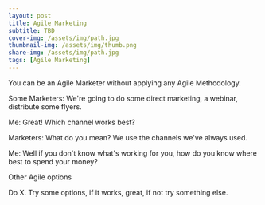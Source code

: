```yaml
---
layout: post
title: Agile Marketing
subtitle: TBD 
cover-img: /assets/img/path.jpg
thumbnail-img: /assets/img/thumb.png
share-img: /assets/img/path.jpg
tags: [Agile Marketing]
---
```


You can be an Agile Marketer without applying any Agile Methodology.

Some Marketers: We're going to do some direct marketing, a webinar, distribute some flyers.

Me: Great! Which channel works best?

Marketers: What do you mean? We use the channels we've always used. 

Me: Well if you don't know what's working for you, how do you know where best to spend your money?

Other Agile options

Do X. Try some options, if it works, great, if not try something else.
